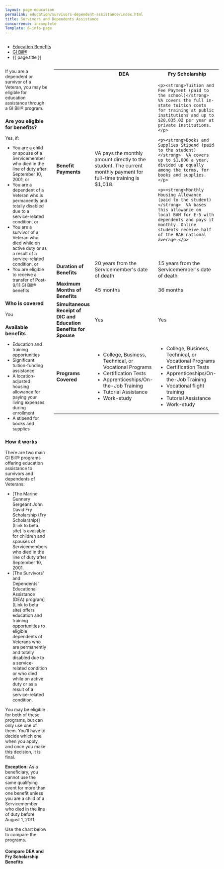 ```yaml
---
layout: page-education
permalink: education/survivors-dependent-assistance/index.html
title: Survivors and Dependents Assistance
concurrence: incomplete
Template: 6-info-page
---
```


<div class="splash" markdown="0">
<div class="row" markdown="0">
<div class="small-12 columns" markdown="0">

<ul class="breadcrumbs" role="menubar" aria-label="Primary">
<li class="parent"><a href="{{ site.url }}/education/">Education Benefits</a></li>
<li class="parent"><a href="{{ site.url }}/education/gi-bill/">GI Bill®</a></li>
<li class="active">{{ page.title }}</li>
</ul>

</div>
</div>
</div>

<div class="main" role="main" markdown="0">

<div class="section one" markdown="0">
<div class="primary" markdown="0">
<div class="row" markdown="0">
<div class="small-12 columns">

<div markdown="1">

If you are a dependent or survivor of a Veteran, you may be eligible for education assistance through a GI Bill® program.

### Are you eligible for benefits?

Yes, if:

- You are a child or spouse of a Servicemember who died in the line of duty after September 10, 2001, or
- You are a dependent of a Veteran who is permanently and totally disabled due to a service-related condition, or
- You are a survivor of a Veteran who died while on active duty or as a result of a service-related condition, or
- You are eligible to receive a transfer of Post-9/11 GI Bill® benefits

### Who is covered

You

### Available benefits

- Education and training opportunities
- Significant tuition-funding assistance
- A location-adjusted housing allowance for paying your living expenses during enrollment
- A stipend for books and supplies

### How it works
There are two main GI Bill® programs offering education assistance to survivors and dependents of Veterans:

- [The Marine Gunnery Sergeant John David Fry Scholarship (Fry Scholarship)](Link to beta site) is available for children and spouses of Servicemembers who died in the line of duty after September 10, 2001.
- [The Survivors' and Dependents' Educational Assistance (DEA) program](Link to beta site) offers education and training opportunities to eligible dependents of Veterans who are permanently and totally disabled due to a service-related condition or who died while on active duty or as a result of a service-related condition.

You may be eligible for both of these programs, but can only use one of them. You’ll have to decide which one when you apply, and once you make this decision, it is final.

**Exception:** As a beneficiary, you cannot use the same qualifying event for more than one benefit unless you are a child of a Servicemember who died in the line of duty before August 1, 2011.

Use the chart below to compare the programs.

#### Compare DEA and Fry Scholarship Benefits

</div>

<div markdown="0">

<table>

<tr>
  <th></th>
  <th scope="col">DEA</th>
  <th scope="col">Fry Scholarship</th>
</tr>

<tr>
  <td scope="row"><strong>Benefit Payments</strong></td>
  <td>VA pays the monthly amount directly to the student. The current monthly payment for full-time training is $1,018.</td>
  <td>

    <p><strong>Tuition and Fee Payment (paid to the school)</strong>  VA covers the full in-state tuition costs for training at public institutions and up to $20,035.02 per year at private institutions.</p>

    <p><strong>Books and Supplies Stipend (paid to the student)</strong>  VA covers up to $1,000 a year, divided up equally among the terms, for books and supplies.</p>

    <p><strong>Monthly Housing Allowance (paid to the student)</strong>  VA bases this allowance on local BAH for E-5 with dependents and pays it monthly. Online students receive half of the BAH national average.</p>

  </td>
</tr>

<tr>
  <td scope="row"><strong>Duration of Benefits</strong></td>
  <td>20 years from the Servicemember's date of death
</td>
  <td>15 years from the Servicemember's date of death
</td>
</tr>

<tr>
  <td><strong>Maximum Months of Benefits</strong></td>
  <td>45 months</td>
  <td>36 months</td>
</tr>

<tr>
  <td scope="row"><strong>Simultaneous Receipt of DIC and Education Benefits for Spouse</strong></td>
  <td>Yes</td>
  <td>Yes</td>
</tr>

<tr>
  <td scope="row"><strong>Programs Covered</strong></td>
  <td>
    <ul>
      <li>College, Business, Technical, or Vocational Programs</li>
      <li>Certification Tests</li>
      <li>Apprenticeships/On-the-Job Training</li>
      <li>Tutorial Assistance</li>
      <li>Work-study
    </ul>
  </td>
  <td>
    <ul>
      <li>College, Business, Technical, or Vocational Programs</li>
      <li>Certification Tests</li>
      <li>Apprenticeships/On-the-Job Training</li>
      <li>Vocational flight training</li>
      <li>Tutorial Assistance</li>
      <li>Work-study</li>
    </ul>
  </td>
</tr>

</table>

</div>
</div>
</div>
</div>





</div>
